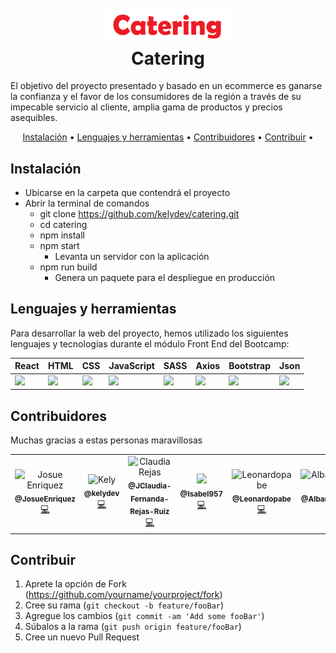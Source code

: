 <h1 align="center">
  <br>
  <img src="./src/assets/images/catering.png" alt="Catering" width="200"></a>
  <br>
  Catering
  <br>
</h1>

El objetivo del proyecto presentado y basado en un ecommerce es ganarse la confianza y el favor de los consumidores de la región a través de su impecable servicio al cliente, amplia gama de productos y precios asequibles.

<p align="center">
  <a href="#instalación">Instalación</a> •
  <a href="#lenguajes-y-herramientas">Lenguajes y herramientas</a> •
  <a href="#contribuidores">Contribuidores</a> •
  <a href="#contribuir">Contribuir</a> •
</p>

## Instalación
- Ubicarse en la carpeta que contendrá el proyecto
- Abrir la terminal de comandos
  - git clone https://github.com/kelydev/catering.git
  - cd catering
  - npm install
  - npm start
    - Levanta un servidor con la aplicación
  - npm run build
    - Genera un paquete para el despliegue en producción

## Lenguajes y herramientas
Para desarrollar la web del proyecto, hemos utilizado los siguientes lenguajes y tecnologías durante el módulo Front End del Bootcamp:

<table>
    <thead>
      <tr>
        <th>React</th>
        <th>HTML</th>
        <th>CSS</th>
        <th>JavaScript</th>
        <th>SASS</th>
        <th>Axios</th>
        <th>Bootstrap</th>
        <th>Json</th>
      </tr>
    </thead>
    <tbody>
      <tr>
        <td>
          <img src="https://upload.wikimedia.org/wikipedia/commons/thumb/a/a7/React-icon.svg/1280px-React-icon.svg.png" width="100%" />
        </td>
        <td>
          <img src="https://i.postimg.cc/rF6WrLjr/html.png" width="100%" />
        </td>
        <td>
          <img src="https://upload.wikimedia.org/wikipedia/commons/thumb/d/d5/CSS3_logo_and_wordmark.svg/544px-CSS3_logo_and_wordmark.svg.png" width="100%" />
        </td>
        <td>
          <img
            src="https://eduliticas.com/wp-content/uploads/2018/01/Javascript-shield.png" width="100%" />
        </td>
        <td>
          <img src="https://miro.medium.com/max/512/1*9U1toerFxB8aiFRreLxEUQ.png" width="100%" />
        </td>      
        <td>
          <img
            src="https://upload.wikimedia.org/wikipedia/commons/thumb/3/35/Axios_logo_%282017%29.svg/1200px-Axios_logo_%282017%29.svg.png" width="100%" />
        </td>
        <td>
          <img
            src="https://ironsolutionsit.com.ar/img/works/bootstrap.jpg" width="100%" />
        </td>
        <td>
          <img
            src="https://upload.wikimedia.org/wikipedia/commons/thumb/c/c9/JSON_vector_logo.svg/1200px-JSON_vector_logo.svg.png" width="100%" />
        </td>  
      </tr>
    </tbody>
</table>

## Contribuidores

Muchas gracias a estas personas maravillosas
<table>
  <tr>
    <td align="center"><img src="https://avatars.githubusercontent.com/u/83092069?v=4" width="100px;" alt="Josue Enriquez"/><br /><sub><b>@JosueEnriquez</b></sub></a><br /><a href="https://github.com/JosueEnriquez" title="Code">💻</a></td>
    <td align="center"><img src="https://avatars.githubusercontent.com/u/44279428?v=4" width="100px;" alt="Kely"/><br /><sub><b>@kelydev</b></sub></a><br /><a href="https://github.com/kelydev" title="Code">💻</a></td>
    <td align="center"><img src="https://avatars.githubusercontent.com/u/9819957?v=4" width="100px;" alt="Claudia Rejas"/><br /><sub><b>@JClaudia-Fernanda-Rejas-Ruiz</b></sub></a><br /><a href="https://github.com/Claudia-Fernanda-Rejas-Ruiz" title="Code">💻</a></td>
    <td align="center"><img src="https://avatars.githubusercontent.com/u/53058216?v=4"/><br /><sub><b>@Isabel957</b></sub></a><br /><a href="https://github.com/Isabel957" title="Code">💻</a></td>
    <td align="center"><img src="https://avatars.githubusercontent.com/u/98496100?v=4" width="100px;" alt="Leonardopabe"/><br /><sub><b>@Leonardopabe</b></sub></a><br /><a href=https://github.com/Leonardopabe" title="Code">💻</a></td>
    <td align="center"><img src="https://avatars.githubusercontent.com/u/98499077?v=4" width="100px;" alt="Albaricoque19"/><br /><sub><b>@Albaricoque19</b></sub></a><br /><a href="https://github.com/Albaricoque19" title="Code">💻</a></td>
  </tr>
</table>

## Contribuir

1. Aprete la opción de Fork (<https://github.com/yourname/yourproject/fork>)
2. Cree su rama (`git checkout -b feature/fooBar`)
3. Agregue los cambios (`git commit -am 'Add some fooBar'`)
4. Súbalos a la rama (`git push origin feature/fooBar`)
5. Cree un nuevo Pull Request
